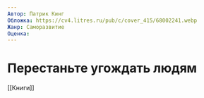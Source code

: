 ```yaml
---
Автор: Патрик Кинг
Обложка: https://cv4.litres.ru/pub/c/cover_415/68002241.webp
Жанр: Саморазвитие
Оценка: 
---
```


# Перестаньте угождать людям

[[Книги]]